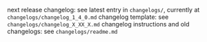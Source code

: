 next release changelog: see latest entry in `changelogs/`, currently at `changelogs/changelog_1_4_0.md`
changelog template: see `changelogs/changelog_X_XX_X.md`
changelog instructions and old changelogs: see `changelogs/readme.md`
